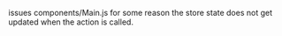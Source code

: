 issues components/Main.js for some reason the store state does not get updated when the action is called.
